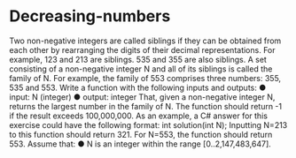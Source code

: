 # Decreasing-numbers
Two non-negative integers are called siblings if they can be obtained from each other by rearranging the digits of their decimal 
representations. For example, 123 and 213 are siblings. 535 and 355 are also siblings. A set consisting of a non-negative integer N 
and all of its siblings is called the family of N. For example, the family of 553 comprises three numbers: 355, 535 and 553. 
Write a function with the following inputs and outputs: ● input: N (integer) ● output: integer That, given a non-negative integer N, 
returns the largest number in the family of N. The function should return -1 if the result exceeds 100,000,000. As an example, 
a C# answer for this exercise could have the following format: int solution(int N); Inputting N=213 to this function should return 321. 
For N=553, the function should return 553. Assume that: ● N is an integer within the range [0..2,147,483,647].
